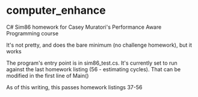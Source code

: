 # computer_enhance
C# Sim86 homework for Casey Muratori's Performance Aware Programming course

It's not pretty, and does the bare minimum (no challenge homework), but it works

The program's entry point is in sim86_test.cs. It's currently set to run against the last homework listing (56 - estimating cycles). That can be modified in the first line of Main()

As of this writing, this passes homework listings 37-56
